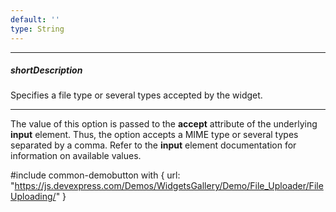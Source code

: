 ```yaml
---
default: ''
type: String
---
```

---
##### shortDescription
Specifies a file type or several types accepted by the widget.

---
The value of this option is passed to the **accept** attribute of the underlying **input** element. Thus, the option accepts a MIME type or several types separated by a comma. Refer to the **input** element documentation for information on available values.

#include common-demobutton with {
    url: "https://js.devexpress.com/Demos/WidgetsGallery/Demo/File_Uploader/FileUploading/"
}